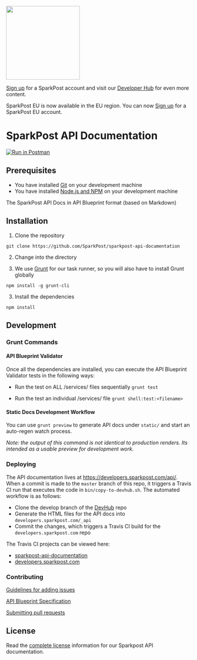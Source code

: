 <a href="https://www.sparkpost.com"><img src="https://www.sparkpost.com/sites/default/files/attachments/SparkPost_Logo_2-Color_Gray-Orange_RGB.svg" width="200px"/></a>

[Sign up](https://app.sparkpost.com/join?src=Dev-Website&sfdcid=70160000000pqBb) for a SparkPost account and visit our [Developer Hub](https://developers.sparkpost.com) for even more content.

<div class="alert alert-info">SparkPost EU is now available in the EU region. You can now <a href="https://app.eu.sparkpost.com/join?src=Dev-Website&sfdcid=70160000000pqBb">Sign up</a> for a SparkPost EU account.</div>

# SparkPost API Documentation

[![Run in Postman](https://s3.amazonaws.com/postman-static/run-button.png)](https://www.getpostman.com/run-collection/81ee1dd2790d7952b76a)

## Prerequisites

* You have installed [Git](http://git-scm.com/downloads) on your development machine
* You have installed [Node.js and NPM](https://nodejs.org/) on your development machine

The SparkPost API Docs in API Blueprint format (based on Markdown)

## Installation

1. Clone the repository

```git clone https://github.com/SparkPost/sparkpost-api-documentation```

2. Change into the directory

2. We use [Grunt](http://gruntjs.com/) for our task runner, so you will also have to install Grunt globally

```npm install -g grunt-cli```

3. Install the dependencies

```npm install```

## Development

### Grunt Commands

#### API Blueprint Validator

Once all the dependencies are installed, you can execute the API Blueprint Validator tests in the following ways:

* Run the test on ALL /services/ files sequentially
  ```grunt test```

* Run the test an individual /services/ file
  ```grunt shell:test:<filename>```

#### Static Docs Development Workflow

You can use `grunt preview` to generate API docs under `static/` and start an auto-regen watch process.

*Note: the output of this command is not identical to production renders. Its intended as a usable preview for development work.*

### Deploying

The API documentation lives at https://developers.sparkpost.com/api/. When a commit is made to the `master` branch of this repo, it triggers a Travis CI run that executes the code in `bin/copy-to-devhub.sh`. The automated workflow is as follows:

* Clone the develop branch of the [DevHub](https://github.com/SparkPost/developers.sparkpost.com) repo
* Generate the HTML files for the API docs into `developers.sparkpost.com/_api`
* Commit the changes, which triggers a Travis CI build for the `developers.sparkpost.com` repo

The Travis CI projects can be viewed here:

* [sparkpost-api-documentation](https://travis-ci.org/SparkPost/sparkpost-api-documentation)
* [developers.sparkpost.com](https://travis-ci.org/SparkPost/developers.sparkpost.com)

### Contributing
[Guidelines for adding issues](CONTRIBUTING.md#guidelines-for-adding-issues-to-sparkpost-api-documentation)

[API Blueprint Specification](https://github.com/apiaryio/api-blueprint/blob/master/API%20Blueprint%20Specification.md)

[Submitting pull requests](CONTRIBUTING.md#contribution-steps)

## License

Read the [complete license](/LICENSE) information for our Sparkpost API documentation.
